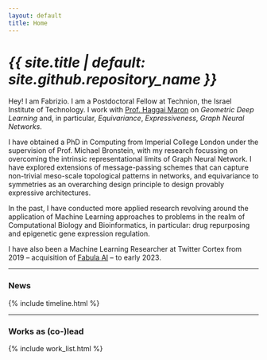 ```yaml
---
layout: default
title: Home
---
```


# _{{ site.title | default: site.github.repository_name }}_

Hey! I am Fabrizio. I am a Postdoctoral Fellow at Technion, the Israel Institute of Technology. I work with [Prof. Haggai Maron](https://haggaim.github.io/) on _Geometric Deep Learning_ and, in particular, _Equivariance_, _Expressiveness_, _Graph Neural Networks_.

I have obtained a PhD in Computing from Imperial College London under the supervision of Prof. Michael Bronstein, with my research focussing on overcoming the intrinsic representational limits of Graph Neural Network. I have explored extensions of message-passing schemes that can capture non-trivial meso-scale topological patterns in networks, and equivariance to symmetries as an overarching design principle to design provably expressive architectures.

In the past, I have conducted more applied research revolving around the application of Machine Learning approaches to problems in the realm of Computational Biology and Bioinformatics, in particular: drug repurposing and epigenetic gene expression regulation.

I have also been a Machine Learning Researcher at Twitter Cortex from 2019 – acquisition of [Fabula AI](https://en.wikipedia.org/wiki/Fabula_AI) – to early 2023.

<hr>

### News

{% include timeline.html %}

<hr>

### Works as (co-)lead

{% include work_list.html %}
